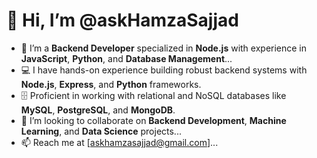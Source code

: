 # 👋 Hi, I’m @askHamzaSajjad
- 👀 I’m a **Backend Developer** specialized in **Node.js** with experience in **JavaScript**, **Python**, and **Database Management**...
- 💻 I have hands-on experience building robust backend systems with **Node.js**, **Express**, and **Python** frameworks.
- 🗄️ Proficient in working with relational and NoSQL databases like **MySQL**, **PostgreSQL**, and **MongoDB**.
- 💞️ I’m looking to collaborate on **Backend Development**, **Machine Learning**, and **Data Science** projects...
- 📫 Reach me at [askhamzasajjad@gmail.com]...
